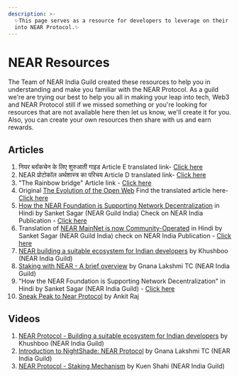 ```yaml
---
description: >-
  ✨This page serves as a resource for developers to leverage on their journey
  into NEAR Protocol.✨
---
```


# NEAR Resources

The Team of NEAR India Guild created these resources to help you in understanding and make you familiar with the NEAR Protocol. As a guild we're are trying our best to help you all in making your leap into tech, Web3 and NEAR Protocol still if we missed something or you're looking for resources that are not available here then let us know, we'll create it for you. Also, you can create your own resources then share with us and earn rewards.

## Articles

1. नियर ब्लॉकचेन के लिए शुरुआती गाइड Article E translated link- [Click here](https://rebrand.ly/6465f)
2. NEAR प्रोटोकॉल अर्थशास्त्र का परिचय Article D translated link- [Click here](https://rebrand.ly/179b0)
3. "The Rainbow bridge" Article link - [Click here](https://medium.com/coinmonks/the-rainbow-bridge-79c10ddef25d)
4. Original [The Evolution of the Open Web](https://near.org/blog/the-evolution-of-the-open-web/) Find the translated article here- [Click here](https://medium.com/near-protocol-india/%E0%A4%93%E0%A4%AA%E0%A4%A8-%E0%A4%B5%E0%A5%87%E0%A4%AC-%E0%A4%95%E0%A4%BE-%E0%A4%B5%E0%A4%BF%E0%A4%95%E0%A4%BE%E0%A4%B8-cb4e0ae7f605)
5. [How the NEAR Foundation is Supporting Network Decentralization](https://near.org/blog/how-the-near-foundation-is-supporting-network-decentralization/) in Hindi by Sanket Sagar \(NEAR Guild India\) Check on NEAR India Publication - [Click here](https://medium.com/near-protocol-india/%E0%A4%95%E0%A5%88%E0%A4%B8%E0%A5%87-near-%E0%A4%AB%E0%A4%BE%E0%A4%89%E0%A4%82%E0%A4%A1%E0%A5%87%E0%A4%B6%E0%A4%A8-%E0%A4%A8%E0%A5%87%E0%A4%9F%E0%A4%B5%E0%A4%B0%E0%A5%8D%E0%A4%95-%E0%A4%B5%E0%A4%BF%E0%A4%95%E0%A5%87%E0%A4%82%E0%A4%A6%E0%A5%8D%E0%A4%B0%E0%A5%80%E0%A4%95%E0%A4%B0%E0%A4%A3-%E0%A4%95%E0%A4%BE-%E0%A4%B8%E0%A4%AE%E0%A4%B0%E0%A5%8D%E0%A4%A5%E0%A4%A8-%E0%A4%95%E0%A4%B0-%E0%A4%B0%E0%A4%B9%E0%A4%BE-%E0%A4%B9%E0%A5%88-d13b60e5afb3)
6. Translation of [NEAR MainNet is now Community-Operated](https://near.org/blog/near-mainnet-is-now-community-operated/) in Hindi by Sanket Sagar \(NEAR Guild India\) check on NEAR India Publication - [Click here](https://medium.com/near-protocol-india/near-%E0%A4%AE%E0%A5%88%E0%A4%82%E0%A4%A8%E0%A5%87%E0%A4%9F-%E0%A4%85%E0%A4%AC-%E0%A4%B8%E0%A4%AE%E0%A5%81%E0%A4%A6%E0%A4%BE%E0%A4%AF-%E0%A4%B8%E0%A4%82%E0%A4%9A%E0%A4%BE%E0%A4%B2%E0%A4%BF%E0%A4%A4-%E0%A4%B9%E0%A5%88-5e0045347e1)
7. [NEAR building a suitable ecosystem for Indian developers](https://kuenshahi.medium.com/near-building-a-suitable-ecosystem-for-indian-developers-153e27f8896b) by Khushboo \(NEAR India Guild\)[ ](https://t.me/addstickers/Almahak)
8. [Staking with NEAR - A brief overview](https://www.publish0x.com/theblockchainchick/staking-with-near-a-brief-overview-xvwerwk) by Gnana Lakshmi TC \(NEAR India Guild\)
9. "How the NEAR Foundation is Supporting Network Decentralization" in Hindi by Sanket Sagar \(NEAR India Guild\) - [Click here](https://link.medium.com/Z1DGdzHSRbb)
10. [Sneak Peak to Near Protocol](https://a4nkit.medium.com/sneak-peak-to-near-protocol-4a4233049666) by Ankit Raj

## Videos

1. [NEAR Protocol - Building a suitable ecosystem for Indian developers](https://youtu.be/juENV2J9vCg) by Khushboo \(NEAR India Guild\)
2. [Introduction to NightShade: NEAR Protocol](https://www.youtube.com/watch?v=Ep9FrXjJlk4&feature=youtu.be&ab_channel=GnanaLakshmiTC) by Gnana Lakshmi TC \(NEAR India Guild\)
3. [NEAR Protocol - Staking Mechanism](https://youtu.be/fRmMFY_lVGg) by Kuen Shahi \(NEAR India Guild\)

